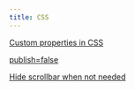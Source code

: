 ```yaml
---
title: CSS
---
```


[Custom properties in CSS](custom-properties)

[publish=false](font-size-relative-to-resolution)

[Hide scrollbar when not needed](hide-scrollbar-when-not-needed)
